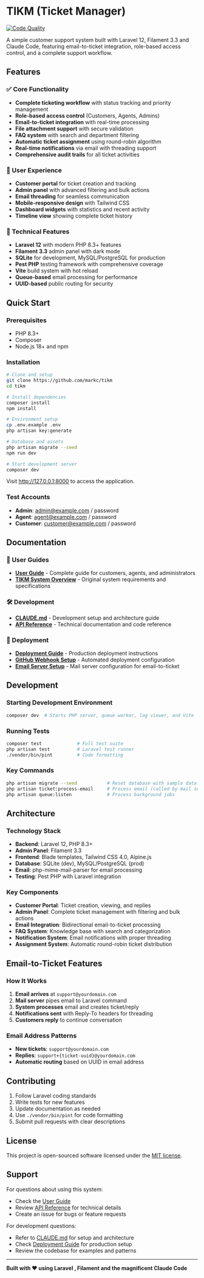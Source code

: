 # TIKM (Ticket Manager)

[![Code Quality](https://github.com/markc/tikm/actions/workflows/code-quality.yml/badge.svg)](https://github.com/markc/tikm/actions/workflows/code-quality.yml)

A simple customer support system built with Laravel 12, Filament 3.3 and Claude Code, featuring email-to-ticket integration, role-based access control, and a complete support workflow.

## Features

### ✅ Core Functionality
- **Complete ticketing workflow** with status tracking and priority management
- **Role-based access control** (Customers, Agents, Admins)
- **Email-to-ticket integration** with real-time processing
- **File attachment support** with secure validation
- **FAQ system** with search and department filtering
- **Automatic ticket assignment** using round-robin algorithm
- **Real-time notifications** via email with threading support
- **Comprehensive audit trails** for all ticket activities

### 🎯 User Experience
- **Customer portal** for ticket creation and tracking
- **Admin panel** with advanced filtering and bulk actions
- **Email threading** for seamless communication
- **Mobile-responsive design** with Tailwind CSS
- **Dashboard widgets** with statistics and recent activity
- **Timeline view** showing complete ticket history

### 🔧 Technical Features
- **Laravel 12** with modern PHP 8.3+ features
- **Filament 3.3** admin panel with dark mode
- **SQLite** for development, MySQL/PostgreSQL for production
- **Pest PHP** testing framework with comprehensive coverage
- **Vite** build system with hot reload
- **Queue-based** email processing for performance
- **UUID-based** public routing for security

## Quick Start

### Prerequisites
- PHP 8.3+
- Composer
- Node.js 18+ and npm

### Installation

```bash
# Clone and setup
git clone https://github.com/markc/tikm
cd tikm

# Install dependencies
composer install
npm install

# Environment setup
cp .env.example .env
php artisan key:generate

# Database and assets
php artisan migrate --seed
npm run dev

# Start development server
composer dev
```

Visit http://127.0.0.1:8000 to access the application.

### Test Accounts
- **Admin**: admin@example.com / password
- **Agent**: agent@example.com / password  
- **Customer**: customer@example.com / password

## Documentation

### 📖 User Guides
- **[User Guide](docs/USER_GUIDE.md)** - Complete guide for customers, agents, and administrators
- **[TIKM System Overview](docs/TICKETING_SYSTEM.md)** - Original system requirements and specifications

### 🛠️ Development
- **[CLAUDE.md](CLAUDE.md)** - Development setup and architecture guide
- **[API Reference](docs/API_REFERENCE.md)** - Technical documentation and code reference

### 🚀 Deployment
- **[Deployment Guide](docs/DEPLOYMENT_GUIDE.md)** - Production deployment instructions
- **[GitHub Webhook Setup](docs/GITHUB_WEBHOOK_SETUP.md)** - Automated deployment configuration
- **[Email Server Setup](docs/EMAIL_SERVER_SETUP.md)** - Mail server configuration for email-to-ticket

## Development

### Starting Development Environment
```bash
composer dev  # Starts PHP server, queue worker, log viewer, and Vite
```

### Running Tests
```bash
composer test             # Full test suite
php artisan test          # Laravel test runner
./vendor/bin/pint         # Code formatting
```

### Key Commands
```bash
php artisan migrate --seed           # Reset database with sample data
php artisan ticket:process-email     # Process email (called by mail server)
php artisan queue:listen             # Process background jobs
```

## Architecture

### Technology Stack
- **Backend**: Laravel 12, PHP 8.3+
- **Admin Panel**: Filament 3.3
- **Frontend**: Blade templates, Tailwind CSS 4.0, Alpine.js
- **Database**: SQLite (dev), MySQL/PostgreSQL (prod)
- **Email**: php-mime-mail-parser for email processing
- **Testing**: Pest PHP with Laravel integration

### Key Components
- **Customer Portal**: Ticket creation, viewing, and replies
- **Admin Panel**: Complete ticket management with filtering and bulk actions
- **Email Integration**: Bidirectional email-to-ticket processing
- **FAQ System**: Knowledge base with search and categorization
- **Notification System**: Email notifications with proper threading
- **Assignment System**: Automatic round-robin ticket distribution

## Email-to-Ticket Features

### How It Works
1. **Email arrives** at `support@yourdomain.com`
2. **Mail server** pipes email to Laravel command
3. **System processes** email and creates ticket/reply
4. **Notifications sent** with Reply-To headers for threading
5. **Customers reply** to continue conversation

### Email Address Patterns
- **New tickets**: `support@yourdomain.com`
- **Replies**: `support+{ticket-uuid}@yourdomain.com`
- **Automatic routing** based on UUID in email address

## Contributing

1. Follow Laravel coding standards
2. Write tests for new features
3. Update documentation as needed
4. Use `./vendor/bin/pint` for code formatting
5. Submit pull requests with clear descriptions

## License

This project is open-sourced software licensed under the [MIT license](LICENSE).

## Support

For questions about using this system:
- Check the [User Guide](docs/USER_GUIDE.md)
- Review [API Reference](docs/API_REFERENCE.md) for technical details
- Create an issue for bugs or feature requests

For development questions:
- Refer to [CLAUDE.md](CLAUDE.md) for setup and architecture
- Check [Deployment Guide](docs/DEPLOYMENT_GUIDE.md) for production setup
- Review the codebase for examples and patterns

---

**Built with ❤️ using Laravel , Filament and the magnificent Claude Code**
